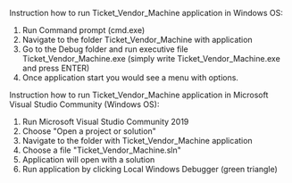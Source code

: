 Instruction how to run Ticket_Vendor_Machine application in Windows OS:

1. Run Command prompt (cmd.exe)
2. Navigate to the folder Ticket_Vendor_Machine with application 
3. Go to the Debug folder and run executive file Ticket_Vendor_Machine.exe (simply write Ticket_Vendor_Machine.exe and press ENTER)
4. Once application start you would see a menu with options.


Instruction how to run Ticket_Vendor_Machine application in Microsoft Visual Studio Community (Windows OS):

1. Run Microsoft Visual Studio Community 2019
2. Choose "Open a project or solution"
3. Navigate to the folder with Ticket_Vendor_Machine application
4. Choose a file "Ticket_Vendor_Machine.sln"
5. Application will open with a solution
6. Run application by clicking Local Windows Debugger (green triangle) 
